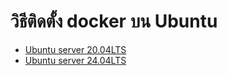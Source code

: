 # วิธีติดตั้ง docker บน Ubuntu 
- [Ubuntu server 20.04LTS](https://github.com/midnighttime-cha/install-docker-ubuntu20.04/blob/main/ubuntu-20.04.md)
- [Ubuntu server 24.04LTS](https://github.com/midnighttime-cha/install-docker-ubuntu20.04/blob/main/ubuntu-24-04.md)
